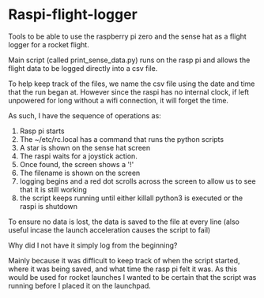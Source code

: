 # Raspi-flight-logger
Tools to be able to use the raspberry pi zero and the sense hat as a flight logger for a rocket flight.


Main script (called print_sense_data.py) runs on the rasp pi and allows the flight data to be logged directly into a csv file.

To help keep track of the files, we name the csv file using the date and time that the run began at. 
However since the raspi has no internal clock, if left unpowered for long without a wifi connection, it will forget the time. 

As such, I have the sequence of operations as:

1. Rasp pi starts
2. The ~/etc/rc.local has a command that runs the python scripts
3. A star is shown on the sense hat screen
4. The raspi waits for a joystick action.
5. Once found, the screen shows a '!'
6. The filename is shown on the screen
7. logging begins and a red dot scrolls across the screen to allow us to see that it is still working
8. the script keeps running until either killall python3 is executed or the raspi is shutdown

To ensure no data is lost, the data is saved to the file at every line (also useful incase the launch acceleration causes the script to fail)

Why did I not have it simply log from the beginning?

Mainly because it was difficult to keep track of when the script started, where it was being saved, and what time the rasp pi felt it was. As this would be used for rocket launches I wanted to be certain that the script was running before I placed it on the launchpad.




